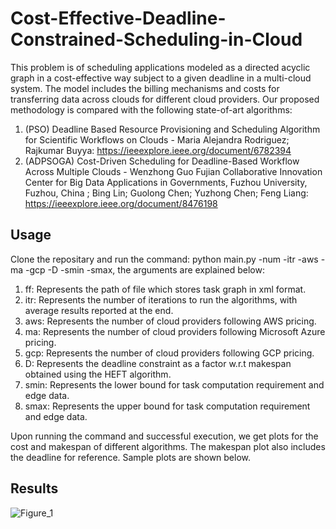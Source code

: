 # Cost-Effective-Deadline-Constrained-Scheduling-in-Cloud

This problem is of scheduling applications modeled as a directed acyclic graph in a cost-effective way subject to a given deadline in a multi-cloud system. The model
includes the billing mechanisms and costs for transferring data across clouds for different cloud providers. Our proposed methodology is compared with the following state-of-art algorithms:
1) (PSO) Deadline Based Resource Provisioning and Scheduling Algorithm for Scientific Workflows on Clouds - Maria Alejandra Rodriguez; Rajkumar Buyya: https://ieeexplore.ieee.org/document/6782394
2) (ADPSOGA) Cost-Driven Scheduling for Deadline-Based Workflow Across Multiple Clouds - Wenzhong Guo
Fujian Collaborative Innovation Center for Big Data Applications in Governments, Fuzhou University, Fuzhou, China
; Bing Lin; Guolong Chen; Yuzhong Chen; Feng Liang: https://ieeexplore.ieee.org/document/8476198

## Usage
Clone the repositary and run the command: python main.py -num -itr -aws -ma -gcp -D -smin -smax, the arguments are explained below:
1) ff: Represents the path of file which stores task graph in xml format.
2) itr: Represents the number of iterations to run the algorithms, with average results reported at the end.
3) aws: Represents the number of cloud providers following AWS pricing.
4) ma: Represents the number of cloud providers following Microsoft Azure pricing.
5) gcp: Represents the number of cloud providers following GCP pricing.
6) D: Represents the deadline constraint as a factor w.r.t makespan obtained using the HEFT algorithm.
7) smin: Represents the lower bound for task computation requirement and edge data.
8) smax: Represents the upper bound for task computation requirement and edge data.

Upon running the command and successful execution, we get plots for the cost and makespan of different algorithms. The makespan plot also includes the deadline for reference. Sample plots are shown below.

## Results
![Figure_1](https://user-images.githubusercontent.com/64606981/206895608-d4b76f19-6ae4-4c7f-b497-d2e6b1459dc2.png)
